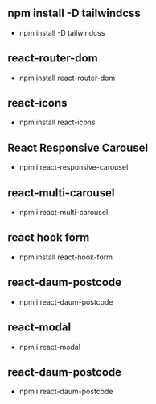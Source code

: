 ## npm install -D tailwindcss

- npm install -D tailwindcss

## react-router-dom

- npm install react-router-dom

## react-icons

- npm install react-icons

## React Responsive Carousel

- npm i react-responsive-carousel

## react-multi-carousel

- npm i react-multi-carousel

## react hook form

- npm install react-hook-form

## react-daum-postcode

- npm i react-daum-postcode

## react-modal

- npm i react-modal

## react-daum-postcode

- npm i react-daum-postcode

